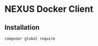 NEXUS Docker Client
======================

Installation
------------

```
composer global require
```